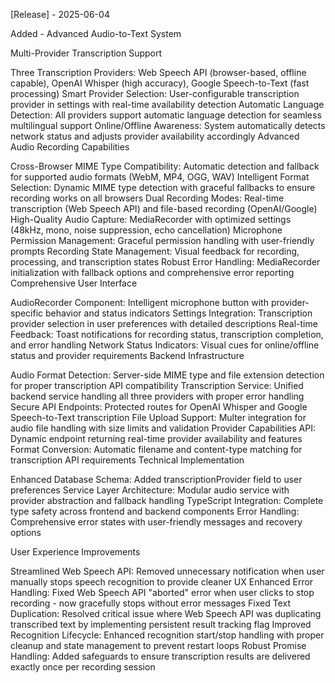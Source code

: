 [Release] - 2025-06-04

Added - Advanced Audio-to-Text System

Multi-Provider Transcription Support

Three Transcription Providers: Web Speech API (browser-based, offline capable), OpenAI Whisper (high accuracy), Google Speech-to-Text (fast processing)
Smart Provider Selection: User-configurable transcription provider in settings with real-time availability detection
Automatic Language Detection: All providers support automatic language detection for seamless multilingual support
Online/Offline Awareness: System automatically detects network status and adjusts provider availability accordingly
Advanced Audio Recording Capabilities

Cross-Browser MIME Type Compatibility: Automatic detection and fallback for supported audio formats (WebM, MP4, OGG, WAV)
Intelligent Format Selection: Dynamic MIME type detection with graceful fallbacks to ensure recording works on all browsers
Dual Recording Modes: Real-time transcription (Web Speech API) and file-based recording (OpenAI/Google)
High-Quality Audio Capture: MediaRecorder with optimized settings (48kHz, mono, noise suppression, echo cancellation)
Microphone Permission Management: Graceful permission handling with user-friendly prompts
Recording State Management: Visual feedback for recording, processing, and transcription states
Robust Error Handling: MediaRecorder initialization with fallback options and comprehensive error reporting
Comprehensive User Interface

AudioRecorder Component: Intelligent microphone button with provider-specific behavior and status indicators
Settings Integration: Transcription provider selection in user preferences with detailed descriptions
Real-time Feedback: Toast notifications for recording status, transcription completion, and error handling
Network Status Indicators: Visual cues for online/offline status and provider requirements
Backend Infrastructure

Audio Format Detection: Server-side MIME type and file extension detection for proper transcription API compatibility
Transcription Service: Unified backend service handling all three providers with proper error handling
Secure API Endpoints: Protected routes for OpenAI Whisper and Google Speech-to-Text transcription
File Upload Support: Multer integration for audio file handling with size limits and validation
Provider Capabilities API: Dynamic endpoint returning real-time provider availability and features
Format Conversion: Automatic filename and content-type matching for transcription API requirements
Technical Implementation

Enhanced Database Schema: Added transcriptionProvider field to user preferences
Service Layer Architecture: Modular audio service with provider abstraction and fallback handling
TypeScript Integration: Complete type safety across frontend and backend components
Error Handling: Comprehensive error states with user-friendly messages and recovery options

User Experience Improvements

Streamlined Web Speech API: Removed unnecessary notification when user manually stops speech recognition to provide cleaner UX
Enhanced Error Handling: Fixed Web Speech API "aborted" error when user clicks to stop recording - now gracefully stops without error messages
Fixed Text Duplication: Resolved critical issue where Web Speech API was duplicating transcribed text by implementing persistent result tracking flag
Improved Recognition Lifecycle: Enhanced recognition start/stop handling with proper cleanup and state management to prevent restart loops
Robust Promise Handling: Added safeguards to ensure transcription results are delivered exactly once per recording session